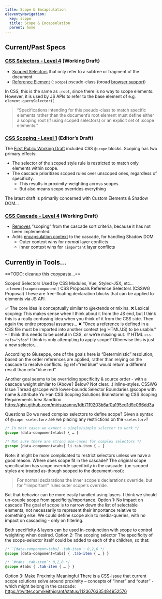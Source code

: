 ```yaml
---
title: Scope & Encapsulation
eleventyNavigation:
  key: scope
  title: Scope & Encapsulation
  parent: home
---
```


## Current/Past Specs

### [CSS Selectors - Level 4](https://www.w3.org/TR/selectors-4/) (Working Draft)

- [Scoped Selectors](https://www.w3.org/TR/selectors-4/#scoping)
  that only refer to a subtree or fragment of the document
- [Reference Element](https://www.w3.org/TR/selectors-4/#the-scope-pseudo)
  (`:scope`) pseudo-class
  (broad [browser support](https://developer.mozilla.org/en-US/docs/Web/CSS/:scope))

In CSS, this is the same as `:root`, since there is no way to scope elements. However, it is used by JS APIs to refer to the base element of e.g. `element.querySelector()`

> “Specifications intending for this pseudo-class to match specific elements     rather than the document’s root element must define either a scoping root (if using scoped selectors) or an explicit set of :scope elements.”

### [CSS Scoping - Level 1](https://drafts.csswg.org/css-scoping/) (Editor’s Draft)

The [First Public Working Draft](https://www.w3.org/TR/css-scoping-1/)
included CSS `@scope` blocks. Scoping has two primary effects:

- The selector of the scoped style rule
  is restricted to match only elements within scope.
- The cascade prioritizes scoped rules over unscoped ones,
  regardless of specificity.
  - This results in proximity-weighting across scopes
  - But also means scope overrides everything

The latest draft is primarily concerned with Custom Elements & Shadow DOM…

### [CSS Cascade - Level 4](https://www.w3.org/TR/css-cascade-4/) (Working Draft)

- [Removes](https://www.w3.org/TR/css-cascade-4/#change-2018-drop-scoped)
  “scoping” from the cascade sort criteria,
  because it has not been implemented.
- Adds [encapsulation context](https://www.w3.org/TR/css-cascade-4/#cascade-context)
  to the cascade, for handling Shadow DOM
  - Outer context wins for *normal* layer conflicts
  - Inner context wins for `!important` layer conflicts

## Currently in Tools…

==TODO: cleanup this copypasta…==

Scoped Selectors
Used by CSS Modules, Vue, Styled-JSX, etc…
`.element[scope=component]`
CSS Proposals
Reference Selectors (CSSWG Proposal)
These are free-floating declaration blocks that can be applied to elements via JS API.

✅ The core idea is conceptually similar to @extends or mixins.
❌ Lexical scoping: This makes sense when I think about it from the JS end, but I think this is a really confusing idea when you think of it from the CSS side. Then again the entire proposal assumes…
❌ “Once a reference is defined in a CSS file must be imported into another context (eg HTML/JS) to be usable.” – I think this needs to be useful in CSS, or we’re missing out.
⁉️ HTML `css-refs="$foo"` I think is only attempting to apply scope? Otherwise this is just a new selector…

According to Giuseppe, one of the goals here is “Deterministic” resolution, based on the order references are applied, rather than relying on the cascade to resolve conflicts. Eg ref=”red blue” would return a different result than ref=”blue red”.

Another goal seems to be overriding specificity & source order - with a cascade weight similar to (Above? Below? Not clear…) inline-styles.
CSSWG Issue Thread
@scope with lower-bounds
Selector Boundaries
@scope with name & attribute
Yu Han
CSS Scoping Solutions Brainstorming
CSS Scoping Requirements
Idea Sandbox
https://gist.github.com/mirisuzanne/fdb7119203b6af0a195cd1d9c066dd3a

Questions
Do we need complex selectors to define scope?
Given a syntax of `@scope <selector>` are we placing any restrictions on the `<selector>`?

```css
/* In most cases we expect a single/simple selector to work */
@scope [data-component=tabs] { … }

/* Not sure there are strong use-cases for complex selectors */
@scope [data-component=tabs] li.tab-item { … }
```

Note: it might be more complicated to restrict selectors unless we have a good reason.
Where does scope fit in the cascade?
The original scope specification has scope override specificity in the cascade. (un-scoped styles are treated as-though scoped to the document-root):

> For normal declarations the inner scope's declarations override,
> but for ''!important'' rules outer scope's override.

But that behavior can be more easily handled using layers. I think we should un-couple scope from specificity/importance.
Option 1: No impact on cascade
The goal of scope is to narrow down the list of selectable elements, not necessarily to represent their importance relative to something else. We could define scope akin to media-queries, with no impact on cascading - only on filtering.

Both specificity & layers can be used in-conjunction with scope to control weighting when desired.
Option 2: The scoping selector
The specificity of the scope-selector itself could be added to each of the children, so that:

```css
/* `[data-component=tabs] .tab-item`: 0,2,0 */
@scope [data-component=tabs] { .tab-item { … } }

/* `#tabs .tab-item`: 0,2,0 */
@scope #tabs { .tab-item { … } }
```
Option 3: Make Proximity Meaningful
There is a CSS-issue that current scope solutions solve around proximity – concepts of “inner” and “outer” - which might belong in the cascade: https://twitter.com/keithjgrant/status/1123676335484952576


